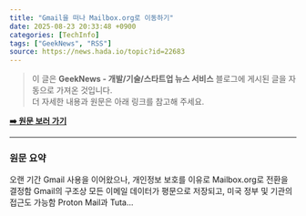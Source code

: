 ```yaml
---
title: "Gmail을 떠나 Mailbox.org로 이동하기"
date: 2025-08-23 20:33:48 +0900
categories: [TechInfo]
tags: ["GeekNews", "RSS"]
source: https://news.hada.io/topic?id=22683
---
```

> 이 글은 **GeekNews - 개발/기술/스타트업 뉴스 서비스** 블로그에 게시된 글을 자동으로 가져온 것입니다. <br>
> 더 자세한 내용과 원문은 아래 링크를 참고해 주세요.

[**➡️ 원문 보러 가기**](https://news.hada.io/topic?id=22683)

---

### 원문 요약
오랜 기간 Gmail 사용을 이어왔으나, 개인정보 보호를 이유로 Mailbox.org로 전환을 결정함 Gmail의 구조상 모든 이메일 데이터가 평문으로 저장되고, 미국 정부 및 기관의 접근도 가능함 Proton Mail과 Tuta...
